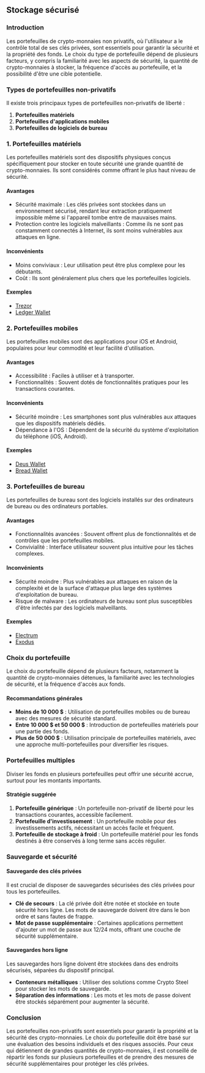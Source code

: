 ## Stockage sécurisé

### Introduction

Les portefeuilles de crypto-monnaies non privatifs, où l'utilisateur a le contrôle total de ses clés privées, sont essentiels pour garantir la sécurité et la propriété des fonds. Le choix du type de portefeuille dépend de plusieurs facteurs, y compris la familiarité avec les aspects de sécurité, la quantité de crypto-monnaies à stocker, la fréquence d'accès au portefeuille, et la possibilité d'être une cible potentielle.

### Types de portefeuilles non-privatifs

Il existe trois principaux types de portefeuilles non-privatifs de liberté :

1. **Portefeuilles matériels**
2. **Portefeuilles d'applications mobiles**
3. **Portefeuilles de logiciels de bureau**

### 1. Portefeuilles matériels

Les portefeuilles matériels sont des dispositifs physiques conçus spécifiquement pour stocker en toute sécurité une grande quantité de crypto-monnaies. Ils sont considérés comme offrant le plus haut niveau de sécurité.

#### Avantages

- Sécurité maximale : Les clés privées sont stockées dans un environnement sécurisé, rendant leur extraction pratiquement impossible même si l'appareil tombe entre de mauvaises mains.
- Protection contre les logiciels malveillants : Comme ils ne sont pas constamment connectés à Internet, ils sont moins vulnérables aux attaques en ligne.

#### Inconvénients

- Moins conviviaux : Leur utilisation peut être plus complexe pour les débutants.
- Coût : Ils sont généralement plus chers que les portefeuilles logiciels.

#### Exemples

- [Trezor](https://trezor.io)
- [Ledger Wallet](https://www.ledgerwallet.com)

### 2. Portefeuilles mobiles

Les portefeuilles mobiles sont des applications pour iOS et Android, populaires pour leur commodité et leur facilité d'utilisation.

#### Avantages

- Accessibilité : Faciles à utiliser et à transporter.
- Fonctionnalités : Souvent dotés de fonctionnalités pratiques pour les transactions courantes.

#### Inconvénients

- Sécurité moindre : Les smartphones sont plus vulnérables aux attaques que les dispositifs matériels dédiés.
- Dépendance à l'OS : Dépendent de la sécurité du système d'exploitation du téléphone (iOS, Android).

#### Exemples

- [Deus Wallet](https://deuswallet.com)
- [Bread Wallet](https://brd.com)

### 3. Portefeuilles de bureau

Les portefeuilles de bureau sont des logiciels installés sur des ordinateurs de bureau ou des ordinateurs portables.

#### Avantages

- Fonctionnalités avancées : Souvent offrent plus de fonctionnalités et de contrôles que les portefeuilles mobiles.
- Convivialité : Interface utilisateur souvent plus intuitive pour les tâches complexes.

#### Inconvénients

- Sécurité moindre : Plus vulnérables aux attaques en raison de la complexité et de la surface d'attaque plus large des systèmes d'exploitation de bureau.
- Risque de malware : Les ordinateurs de bureau sont plus susceptibles d'être infectés par des logiciels malveillants.

#### Exemples

- [Electrum](https://electrum.org)
- [Exodus](https://www.exodus.io)

### Choix du portefeuille

Le choix du portefeuille dépend de plusieurs facteurs, notamment la quantité de crypto-monnaies détenues, la familiarité avec les technologies de sécurité, et la fréquence d'accès aux fonds.

#### Recommandations générales

- **Moins de 10 000 $** : Utilisation de portefeuilles mobiles ou de bureau avec des mesures de sécurité standard.
- **Entre 10 000 $ et 50 000 $** : Introduction de portefeuilles matériels pour une partie des fonds.
- **Plus de 50 000 $** : Utilisation principale de portefeuilles matériels, avec une approche multi-portefeuilles pour diversifier les risques.

### Portefeuilles multiples

Diviser les fonds en plusieurs portefeuilles peut offrir une sécurité accrue, surtout pour les montants importants.

#### Stratégie suggérée

1. **Portefeuille générique** : Un portefeuille non-privatif de liberté pour les transactions courantes, accessible facilement.
2. **Portefeuille d'investissement** : Un portefeuille mobile pour des investissements actifs, nécessitant un accès facile et fréquent.
3. **Portefeuille de stockage à froid** : Un portefeuille matériel pour les fonds destinés à être conservés à long terme sans accès régulier.

### Sauvegarde et sécurité

#### Sauvegarde des clés privées

Il est crucial de disposer de sauvegardes sécurisées des clés privées pour tous les portefeuilles.

- **Clé de secours** : La clé privée doit être notée et stockée en toute sécurité hors ligne. Les mots de sauvegarde doivent être dans le bon ordre et sans fautes de frappe.
- **Mot de passe supplémentaire** : Certaines applications permettent d'ajouter un mot de passe aux 12/24 mots, offrant une couche de sécurité supplémentaire.

#### Sauvegardes hors ligne

Les sauvegardes hors ligne doivent être stockées dans des endroits sécurisés, séparées du dispositif principal.

- **Conteneurs métalliques** : Utiliser des solutions comme Crypto Steel pour stocker les mots de sauvegarde.
- **Séparation des informations** : Les mots et les mots de passe doivent être stockés séparément pour augmenter la sécurité.

### Conclusion

Les portefeuilles non-privatifs sont essentiels pour garantir la propriété et la sécurité des crypto-monnaies. Le choix du portefeuille doit être basé sur une évaluation des besoins individuels et des risques associés. Pour ceux qui détiennent de grandes quantités de crypto-monnaies, il est conseillé de répartir les fonds sur plusieurs portefeuilles et de prendre des mesures de sécurité supplémentaires pour protéger les clés privées.